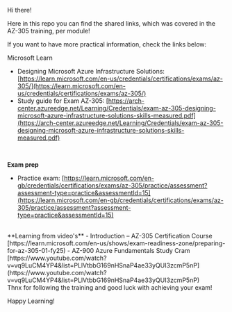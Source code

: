 Hi there!

Here in this repo you can find the shared links, which was covered in the AZ-305 training, per module!

If you want to have more practical information, check the links below:
<br>

Microsoft Learn
- Designing Microsoft Azure Infrastructure Solutions: [https://learn.microsoft.com/en-us/credentials/certifications/exams/az-305/](https://learn.microsoft.com/en-us/credentials/certifications/exams/az-305/)
- Study guide for Exam AZ-305: [https://arch-center.azureedge.net/Learning/Credentials/exam-az-305-designing-microsoft-azure-infrastructure-solutions-skills-measured.pdf](https://arch-center.azureedge.net/Learning/Credentials/exam-az-305-designing-microsoft-azure-infrastructure-solutions-skills-measured.pdf)
<br>

**Exam prep**
- Practice exam: [https://learn.microsoft.com/en-gb/credentials/certifications/exams/az-305/practice/assessment?assessment-type=practice&assessmentId=15](https://learn.microsoft.com/en-gb/credentials/certifications/exams/az-305/practice/assessment?assessment-type=practice&assessmentId=15)

<br>
**Learning from video's**
- Introduction – AZ-305 Certification Course [https://learn.microsoft.com/en-us/shows/exam-readiness-zone/preparing-for-az-305-01-fy25)
- AZ-900 Azure Fundamentals Study Cram [https://www.youtube.com/watch?v=vq9LuCM4YP4&list=PLlVtbbG169nHSnaP4ae33yQUI3zcmP5nP](https://www.youtube.com/watch?v=vq9LuCM4YP4&list=PLlVtbbG169nHSnaP4ae33yQUI3zcmP5nP)

<br>
Thnx for following the training and good luck with achieving your exam!

Happy Learning!
